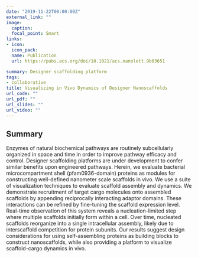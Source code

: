 ```yaml
---
date: "2019-11-22T00:00:00Z"
external_link: ""
image:
  caption:
  focal_point: Smart
links:
- icon:
  icon_pack:
  name: Publication
  url: https://pubs.acs.org/doi/10.1021/acs.nanolett.9b03651

summary: Designer scaffolding platform
tags:
- collaborative
title: Visualizing in Vivo Dynamics of Designer Nanoscaffolds
url_code: ""
url_pdf: ""
url_slides: ""
url_video: ""
---
```


## Summary
Enzymes of natural biochemical pathways are routinely subcellularly organized in space and time in order to improve pathway efficacy and control. Designer scaffolding platforms are under development to confer similar benefits upon engineered pathways. Herein, we evaluate bacterial microcompartment shell (pfam0936-domain) proteins as modules for constructing well-defined nanometer scale scaffolds in vivo. We use a suite of visualization techniques to evaluate scaffold assembly and dynamics. We demonstrate recruitment of target cargo molecules onto assembled scaffolds by appending reciprocally interacting adaptor domains. These interactions can be refined by fine-tuning the scaffold expression level. Real-time observation of this system reveals a nucleation-limited step where multiple scaffolds initially form within a cell. Over time, nucleated scaffolds reorganize into a single intracellular assembly, likely due to interscaffold competition for protein subunits. Our results suggest design considerations for using self-assembling proteins as building blocks to construct nanoscaffolds, while also providing a platform to visualize scaffold-cargo dynamics in vivo.


